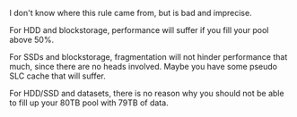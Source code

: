 I don't know where this rule came from, but is bad and imprecise. 

For HDD and blockstorage, performance will suffer if you fill your pool above 50%.  

For SSDs and blockstorage, fragmentation will not hinder performance that much, since there are no heads involved. Maybe you have some pseudo SLC cache that will suffer.

For HDD/SSD and datasets, there is no reason why you should not be able to fill up your 80TB pool with 79TB of data.  
